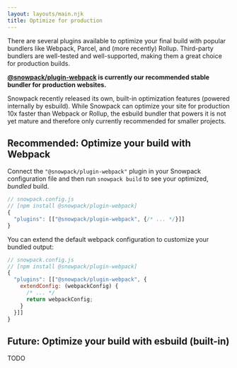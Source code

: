 ```yaml
---
layout: layouts/main.njk
title: Optimize for production
---
```


There are several plugins available to optimize your final build with popular bundlers like Webpack, Parcel, and (more recently) Rollup. Third-party bundlers are well-tested and well-supported, making them a great choice for production builds.

**[@snowpack/plugin-webpack](/guides/webpack) is currently our recommended stable bundler for production websites.** 

Snowpack recently released its own, built-in optimization features (powered internally by esbuild). While Snowpack can optimize your site for production 10x faster than Webpack or Rollup, the esbuild bundler that powers it is not yet mature and therefore only currently recommended for smaller projects. 

## Recommended: Optimize your build with Webpack

Connect the `"@snowpack/plugin-webpack"` plugin in your Snowpack configuration file and then run `snowpack build` to see your optimized, _bundled_ build.

```js
// snowpack.config.js
// [npm install @snowpack/plugin-webpack]
{
  "plugins": [["@snowpack/plugin-webpack", {/* ... */}]]
}
```

You can extend the default webpack configuration to customize your bundled output:

```js
// snowpack.config.js
// [npm install @snowpack/plugin-webpack]
{
  "plugins": [["@snowpack/plugin-webpack", {
    extendConfig: (webpackConfig) {
      /* ... */
      return webpackConfig;
    }
  }]]
}
```

## Future: Optimize your build with esbuild (built-in)

TODO